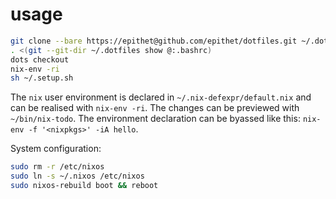 # usage

```sh
git clone --bare https://epithet@github.com/epithet/dotfiles.git ~/.dotfiles
. <(git --git-dir ~/.dotfiles show @:.bashrc)
dots checkout
nix-env -ri
sh ~/.setup.sh
```

The `nix` user environment is declared in `~/.nix-defexpr/default.nix`
and can be realised with `nix-env -ri`.
The changes can be previewed with `~/bin/nix-todo`.
The environment declaration can be byassed like this:
`nix-env -f '<nixpkgs>' -iA hello`.

System configuration:
```sh
sudo rm -r /etc/nixos
sudo ln -s ~/.nixos /etc/nixos
sudo nixos-rebuild boot && reboot
```
